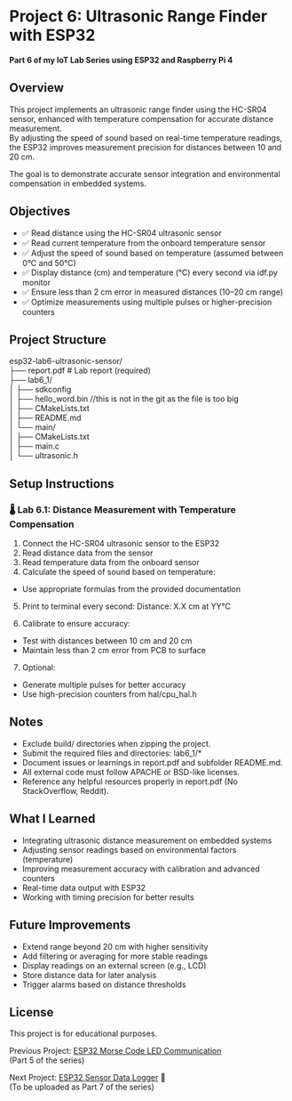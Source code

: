 # Project 6: Ultrasonic Range Finder with ESP32

**Part 6 of my IoT Lab Series using ESP32 and Raspberry Pi 4**

## Overview

This project implements an ultrasonic range finder using the HC-SR04 sensor, enhanced with temperature compensation for accurate distance measurement.  
By adjusting the speed of sound based on real-time temperature readings, the ESP32 improves measurement precision for distances between 10 and 20 cm.

The goal is to demonstrate accurate sensor integration and environmental compensation in embedded systems.

## Objectives

- ✅ Read distance using the HC-SR04 ultrasonic sensor
- ✅ Read current temperature from the onboard temperature sensor
- ✅ Adjust the speed of sound based on temperature (assumed between 0°C and 50°C)
- ✅ Display distance (cm) and temperature (°C) every second via idf.py monitor
- ✅ Ensure less than 2 cm error in measured distances (10–20 cm range)
- ✅ Optimize measurements using multiple pulses or higher-precision counters

## Project Structure

esp32-lab6-ultrasonic-sensor/  
├── report.pdf # Lab report (required)  
├── lab6_1/  
│ ├── sdkconfig  
│ ├── hello_word.bin //this is not in the git as the file is too big  
│ ├── CMakeLists.txt  
│ ├── README.md  
│ └── main/  
│ ├── CMakeLists.txt  
│ ├── main.c  
│ └── ultrasonic.h  

## Setup Instructions

### 🌡️ Lab 6.1: Distance Measurement with Temperature Compensation

1. Connect the HC-SR04 ultrasonic sensor to the ESP32
2. Read distance data from the sensor
3. Read temperature data from the onboard sensor
4. Calculate the speed of sound based on temperature:
- Use appropriate formulas from the provided documentation
5. Print to terminal every second:
Distance: X.X cm at YY°C

6. Calibrate to ensure accuracy:
- Test with distances between 10 cm and 20 cm
- Maintain less than 2 cm error from PCB to surface

7. Optional:
- Generate multiple pulses for better accuracy
- Use high-precision counters from hal/cpu_hal.h

## Notes

- Exclude build/ directories when zipping the project.
- Submit the required files and directories: lab6_1/*
- Document issues or learnings in report.pdf and subfolder README.md.
- All external code must follow APACHE or BSD-like licenses.
- Reference any helpful resources properly in report.pdf (No StackOverflow, Reddit).

## What I Learned

- Integrating ultrasonic distance measurement on embedded systems
- Adjusting sensor readings based on environmental factors (temperature)
- Improving measurement accuracy with calibration and advanced counters
- Real-time data output with ESP32
- Working with timing precision for better results

## Future Improvements

- Extend range beyond 20 cm with higher sensitivity
- Add filtering or averaging for more stable readings
- Display readings on an external screen (e.g., LCD)
- Store distance data for later analysis
- Trigger alarms based on distance thresholds

## License
This project is for educational purposes.

Previous Project: [ESP32 Morse Code LED Communication](https://github.com/Inhle-C/Project-5-esp32-lab5-morse-led)  
(Part 5 of the series)

Next Project: [ESP32 Sensor Data Logger](https://github.com/Inhle-C/Project-7-esp32-iot-setup-rust) 🔗  
(To be uploaded as Part 7 of the series)
